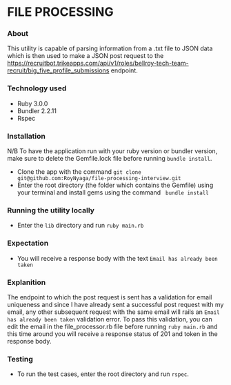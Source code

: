 # FILE PROCESSING

### About
This utility is capable of parsing information from a .txt file to JSON data which is then used to make a JSON post request to the  https://recruitbot.trikeapps.com/api/v1/roles/bellroy-tech-team-recruit/big_five_profile_submissions endpoint.

### Technology used
- Ruby 3.0.0
- Bundler 2.2.11
- Rspec

### Installation
N/B To have the application run with your ruby version or bundler version, make sure to delete the Gemfile.lock file before running `bundle install`.
- Clone the app with the command
```git clone git@github.com:RoyNyaga/file-processing-interview.git``` 
- Enter the root directory (the folder which contains the Gemfile) using your terminal and install gems using the command
``` bundle install``` 

### Running the utility locally
- Enter the `lib` directory and run `ruby main.rb`

### Expectation
- You will receive a response body with the text `Email has already been taken`

### Explanition 
The endpoint to which the post request is sent has a validation for email uniqueness and since I have already sent a successful post request with my email, any other subsequent request with the same email will rails an `Email has already been taken` validation error. To pass this validation, you can edit the email in the file_processor.rb file before running `ruby main.rb` and this time around you will receive a response status of 201 and token in the response body.

### Testing
- To run the test cases, enter the root directory and run `rspec`.
